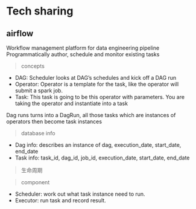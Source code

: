 # Tech sharing
## airflow
Workflow management platform for data engineering pipeline
Programmatically author, schedule and monitor existing tasks

> concepts

- DAG: Scheduler looks at DAG’s schedules and kick off a DAG run
- Operator: Operator is a template for the task, like the operator will submit a spark job. 
- Task: This task is going to be this operator with parameters. You are taking the operator and instantiate into a task

Dag runs turns into a DagRun, all those tasks which are instances of operators then become task instances

> database info

- Dag info: describes an instance of dag, execution_date, start_date, end_date
- Task info: task_id, dag_id, job_id, execution_date, start_date, end_date

> 生命周期

> component

- Scheduler: work out what task instance need to run.
- Executor: run task and record result.